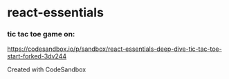 # react-essentials
### tic tac toe game on:
https://codesandbox.io/p/sandbox/react-essentials-deep-dive-tic-tac-toe-start-forked-3dv244

Created with CodeSandbox

